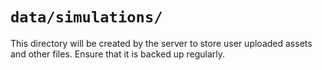 # `data/simulations/`

This directory will be created by the server to store user uploaded assets and other files. Ensure that it is backed up regularly.
